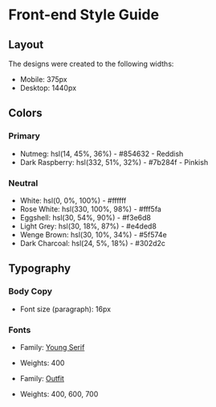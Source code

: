 # Front-end Style Guide

## Layout

The designs were created to the following widths:

- Mobile: 375px
- Desktop: 1440px

## Colors

### Primary

- Nutmeg: hsl(14, 45%, 36%) - #854632 - Reddish
- Dark Raspberry: hsl(332, 51%, 32%) - #7b284f - Pinkish

### Neutral

- White: hsl(0, 0%, 100%) - #ffffff
- Rose White: hsl(330, 100%, 98%) - #fff5fa
- Eggshell: hsl(30, 54%, 90%) - #f3e6d8
- Light Grey: hsl(30, 18%, 87%) - #e4ded8
- Wenge Brown: hsl(30, 10%, 34%)  - #5f574e
- Dark Charcoal: hsl(24, 5%, 18%) - #302d2c

## Typography

### Body Copy

- Font size (paragraph): 16px

### Fonts

- Family: [Young Serif](https://fonts.google.com/specimen/Young+Serif)
- Weights: 400

- Family: [Outfit](https://fonts.google.com/specimen/Outfit)
- Weights: 400, 600, 700
